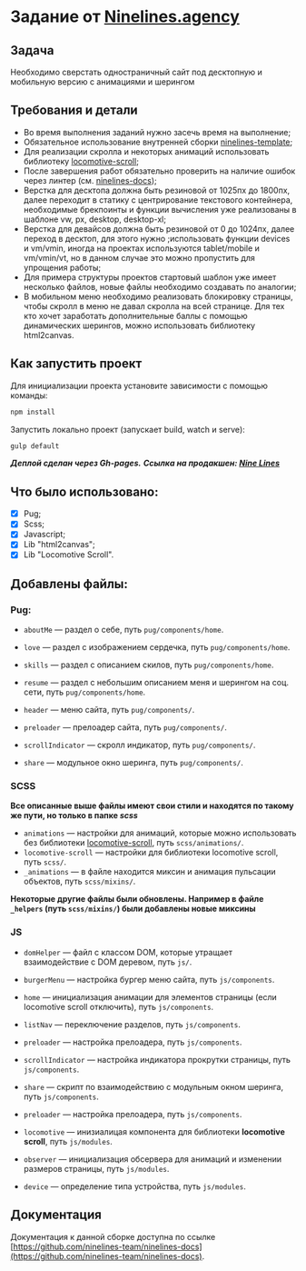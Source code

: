 # Задание от [Ninelines.agency](https://ninelines.agency/)

## Задача
Необходимо сверстать одностраничный сайт под десктопную и мобильную версию с анимациями и шерингом

## Требования и детали

- Во время выполнения заданий нужно засечь время на выполнение;
- Обязательное использование внутренней сборки [ninelines-template](https://www.figma.com/exit?url=https%3A%2F%2Fgithub.com%2Fninelines-team%2Fninelines-template);
- Для реализации скролла и некоторых анимаций использовать библиотеку [locomotive-scroll](https://github.com/locomotivemtl/locomotive-scroll);
- После завершения работ обязательно проверить на наличие ошибок через линтер (см. [ninelines-docs](https://github.com/ninelines-team/ninelines-docs/));
- Верстка  для десктопа должна быть резиновой от 1025пх до 1800пх, далее переходит в статику с центрирование текстового контейнера, необходимые брекпоинты и функции вычисления уже реализованы в шаблоне vw, px, desktop, desktop-xl;
- Верстка для девайсов должна быть резиновой от 0 до 1024пх, далее переход в десктоп, для этого нужно ;использовать функции devices и vm/vmin, иногда на проектах используются tablet/mobile и vm/vmin/vt, но в данном случае это можно пропустить для упрощения работы;
- Для примера структуры проектов стартовый шаблон уже имеет несколько файлов, новые файлы необходимо создавать по аналогии;
- В мобильном меню необходимо реализовать блокировку страницы, чтобы скролл в меню не давал скролла на всей странице. Для тех кто хочет заработать дополнительные баллы с помощью динамических шерингов, можно использовать библиотеку html2canvas.

## Как запустить проект
Для инициализации проекта установите зависимости с помощью команды:

```sh
npm install
```

Запустить локально проект (запускает build, watch и serve):

```sh
gulp default
```

**_Деплой сделан через Gh-pages._**
**_Ссылка на продакшен: [Nine Lines](https://kirillzayats.github.io/ninelines-template/)_**

## Что было использовано:

- [x] Pug;
- [x] Scss;
- [x] Javascript;
- [x] Lib "html2canvas";
- [x] Lib "Locomotive Scroll".

## Добавлены файлы:
### Pug:
* `aboutMe` — раздел о себе, путь `pug/components/home`.
* `love` — раздел с изображением сердечка, путь `pug/components/home`.
* `skills` — раздел с описанием скилов, путь `pug/components/home`.
* `resume` — раздел с небольшим описанием меня и шерингом на соц. сети, путь `pug/components/home`.

* `header` — меню сайта, путь `pug/components/`.
* `preloader` — прелоадер сайта, путь `pug/components/`.
* `scrollIndicator` — скролл индикатор, путь `pug/components/`.
* `share` — модульное окно шеринга, путь `pug/components/`.

### SCSS
**Все описанные выше файлы имеют свои стили и находятся по такому же пути, но только в папке _scss_**
* `animations` — настройки для анимаций, которые можно использовать без библиотеки [locomotive-scroll](https://github.com/locomotivemtl/locomotive-scroll), путь `scss/animations/`.
* `locomotive-scroll` — настройки для библиотеки locomotive scroll, путь `scss/`.
* `_animations` — в файле находится миксин и анимация пульсации объектов, путь `scss/mixins/`.

**Некоторые другие файлы были обновлены. Например в файле `_helpers` (путь `scss/mixins/`) были добавлены новые миксины**

### JS
* `domHelper` — файл с классом DOM, которые утращает взаимодействие с DOM деревом, путь `js/`.
* `burgerMenu` — настройка бургер меню сайта, путь `js/components`.
* `home` — инициализация анимации для элементов страницы (если locomotive scroll отключить), путь `js/components`.
* `listNav` — переключение разделов, путь `js/components`.
* `preloader` — настройка прелоадера, путь `js/components`.
* `scrollIndicator` — настройка индикатора прокрутки страницы, путь `js/components`.
* `share` — скрипт по взаимодействию с модульным окном шеринга, путь `js/components`.
* `preloader` — настройка прелоадера, путь `js/components`.

* `locomotive` — инизиалицая компонента для библиотеки **locomotive scroll**, путь `js/modules`.
* `observer` — инициализация обсервера для анимаций и изменении размеров страницы, путь `js/modules`.
* `device` — определение типа устройства, путь `js/modules`.

## Документация

Документация к данной сборке доступна по ссылке [https://github.com/ninelines-team/ninelines-docs](https://github.com/ninelines-team/ninelines-docs).
